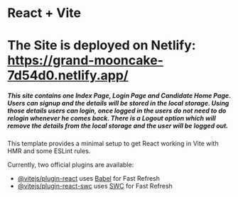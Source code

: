 # React + Vite
# The Site is deployed on Netlify: https://grand-mooncake-7d54d0.netlify.app/

<h5> This site contains one Index Page, Login Page and Candidate Home Page.
Users can signup and the details will be stored in the local storage. Using those details users can login, once logged in the users do not need to do relogin whenever he comes back.
There is a Logout option which will remove the details from the local storage and the user will be logged out. </h5>
This template provides a minimal setup to get React working in Vite with HMR and some ESLint rules.

Currently, two official plugins are available:

- [@vitejs/plugin-react](https://github.com/vitejs/vite-plugin-react/blob/main/packages/plugin-react/README.md) uses [Babel](https://babeljs.io/) for Fast Refresh
- [@vitejs/plugin-react-swc](https://github.com/vitejs/vite-plugin-react-swc) uses [SWC](https://swc.rs/) for Fast Refresh

